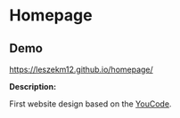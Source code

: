 # Homepage
## Demo 
https://leszekm12.github.io/homepage/

**Description:** 

First website design based on the [YouCode](https://youcode.pl/frontend-developer/).
